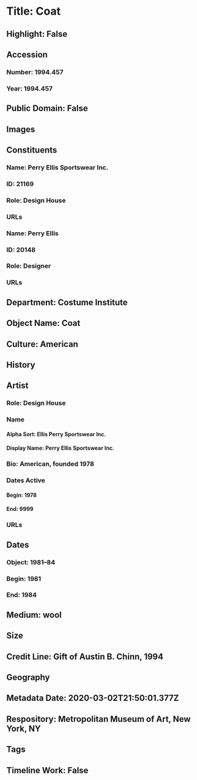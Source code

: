 # Title: Coat
## Highlight: False
## Accession
### Number: 1994.457
### Year: 1994.457
## Public Domain: False
## Images
## Constituents
### Name: Perry Ellis Sportswear Inc.
### ID: 21169
### Role: Design House
### URLs
### Name: Perry Ellis
### ID: 20148
### Role: Designer
### URLs
## Department: Costume Institute
## Object Name: Coat
## Culture: American
## History
## Artist
### Role: Design House
### Name
#### Alpha Sort: Ellis Perry Sportswear Inc.
#### Display Name: Perry Ellis Sportswear Inc.
### Bio: American, founded 1978
### Dates Active
#### Begin: 1978
#### End: 9999
### URLs
## Dates
### Object: 1981–84
### Begin: 1981
### End: 1984
## Medium: wool
## Size
## Credit Line: Gift of Austin B. Chinn, 1994
## Geography
## Metadata Date: 2020-03-02T21:50:01.377Z
## Respository: Metropolitan Museum of Art, New York, NY
## Tags
## Timeline Work: False
